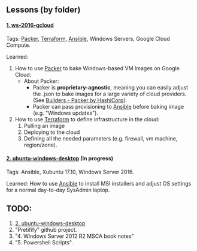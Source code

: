 ## Lessons (by folder)

#### [1. ws-2016-gcloud](/1.%20ws-2016-gcloud)

Tags:  [Packer](https://www.packer.io), [Terraform](https://www.terraform.io), [Ansible](https://www.ansible.com), Windows Servers, Google Cloud Compute.

Learned:

1. How to use [Packer](https://www.packer.io) to bake Windows-based VM Images on Google Cloud:
   - About Packer: 
     - Packer is **proprietary-agnostic**, meaning you can easily adjust the .json to bake images for a large variety of cloud providers. (See [Builders - Packer by HashiCorp](https://www.packer.io/docs/builders/index.html)).
     - Packer can pass provisioning to [Ansible](https://www.ansible.com) before baking image (e.g. "Windows updates").
2. How to use [Terraform](https://www.terraform.io) to define infrastructure in the cloud: 
   1. Pulling an image
   2. Deploying to the cloud
   3. Defining all the needed parameters (e.g. firewall, vm machine, region/zone).

#### [2. ubuntu-windows-desktop](/2.%ubuntu-windows-desktop) (In progress)

Tags: Ansible, Xubuntu 17.10, Windows Server 2016.

Learned: How to use [Ansible](https://www.ansible.com) to install MSI installers and adjust OS settings for a normal day-to-day SysAdmin laptop.

## TODO:

1. [2. ubuntu-windows-desktop](/2.%ubuntu-windows-desktop)
2. "Pretifify" github project.
3. "4. Windows Server 2012 R2 MSCA book notes"
4. "5. Powershell Scripts".